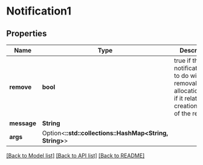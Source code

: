 # Notification1

## Properties

Name | Type | Description | Notes
------------ | ------------- | ------------- | -------------
**remove** | **bool** | true if the notification has to do with removal of the allocation, false if it relates to creation/update of the resource | 
**message** | **String** |  | 
**args** | Option<**::std::collections::HashMap<String, String>**> |  | [optional]

[[Back to Model list]](../README.md#documentation-for-models) [[Back to API list]](../README.md#documentation-for-api-endpoints) [[Back to README]](../README.md)


